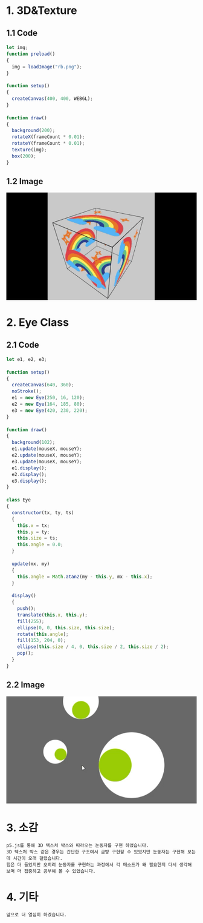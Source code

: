 # **1. 3D&Texture**

## 1.1 Code

```js
let img;
function preload()
{
  img = loadImage("rb.png");
}

function setup() 
{
  createCanvas(400, 400, WEBGL);
}

function draw() 
{
  background(200);
  rotateX(frameCount * 0.01);
  rotateY(frameCount * 0.01);
  texture(img);
  box(200);
}
```

## 1.2 Image

<img src="https://raw.githubusercontent.com/LSY3375/2023-ComputerGraphic/main/개인과제/img/rainbow.gif">


# **2. Eye Class**

## 2.1 Code

```js
let e1, e2, e3;

function setup() 
{
  createCanvas(640, 360);
  noStroke();
  e1 = new Eye(250, 16, 120);
  e2 = new Eye(164, 185, 80);
  e3 = new Eye(420, 230, 220);
}

function draw() 
{
  background(102);
  e1.update(mouseX, mouseY);
  e2.update(mouseX, mouseY);
  e3.update(mouseX, mouseY);
  e1.display();
  e2.display();
  e3.display();
}

class Eye 
{
  constructor(tx, ty, ts) 
  {
    this.x = tx;
    this.y = ty;
    this.size = ts;
    this.angle = 0.0;
  }

  update(mx, my) 
  {
    this.angle = Math.atan2(my - this.y, mx - this.x);
  }

  display() 
  {
    push();
    translate(this.x, this.y);
    fill(255);
    ellipse(0, 0, this.size, this.size);
    rotate(this.angle);
    fill(153, 204, 0);
    ellipse(this.size / 4, 0, this.size / 2, this.size / 2);
    pop();
  }
}
```

## 2.2 Image

<img src="https://raw.githubusercontent.com/LSY3375/2023-ComputerGraphic/main/개인과제/img/eye.gif">


# **3. 소감**
```
p5.js를 통해 3D 텍스처 박스와 따라오는 눈동자를 구현 하였습니다.
3D 텍스처 박스 같은 경우는 간단한 구조여서 금방 구현할 수 있었지만 눈동자는 구현해 보는데 시간이 오래 걸렸습니다.
힘은 더 들었지만 오히려 눈동자를 구현하는 과정에서 각 메소드가 왜 필요한지 다시 생각해 보며 더 집중하고 공부해 볼 수 있었습니다.
```


# **4. 기타**
```
앞으로 더 열심히 하겠습니다.
```
